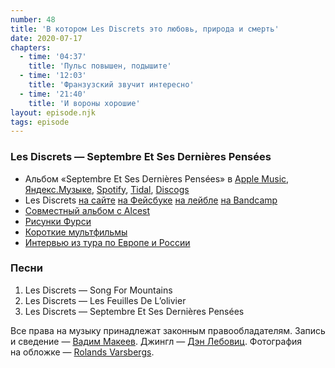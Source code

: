 ```yaml
---
number: 48
title: 'В котором Les Discrets это любовь, природа и смерть'
date: 2020-07-17
chapters:
  - time: '04:37'
    title: 'Пульс повышен, подышите'
  - time: '12:03'
    title: 'Франзузский звучит интересно'
  - time: '21:40'
    title: 'И вороны хорошие'
layout: episode.njk
tags: episode
---
```


### Les Discrets — Septembre Et Ses Dernières Pensées

- Альбом «Septembre Et Ses Dernières Pensées» в
  [Apple Music](https://music.apple.com/album/1001115298),
  [Яндекс.Музыке](https://music.yandex.ru/album/254323),
  [Spotify](https://open.spotify.com/album/4mif1rLyMHyVYqanzFoJQN),
  [Tidal](https://tidal.com/browse/album/47860573),
  [Discogs](https://www.discogs.com/master/242376)
- Les Discrets
  [на сайте](http://www.lesdiscrets.com/)
  [на Фейсбуке](https://www.facebook.com/lesdiscrets)
  [на лейбле](https://en.prophecy.de/artists/les-discrets/)
  [на Bandcamp](https://les-discrets.bandcamp.com/)
- [Совместный альбом с Alcest](https://alcest.bandcamp.com/album/les-discrets-alcest-split-ep)
- [Рисунки Фурси](http://www.lesdiscrets.com/cover-artworks)
- [Короткие мультфильмы](http://www.lesdiscrets.com/films)
- [Интервью из тура по Европе и России](https://youtu.be/XMCtURgzDDI)

### Песни

1. Les Discrets — Song For Mountains
2. Les Discrets — Les Feuilles De L’olivier
3. Les Discrets — Septembre Et Ses Dernières Pensées

Все права на музыку принадлежат законным правообладателям.
Запись и сведение — [Вадим Макеев](https://twitter.com/pepelsbey).
Джингл — [Дэн Лебовиц](https://www.youtube.com/channel/UC38A5qHrlc_Zgua7vL4b96w).
Фотография на обложке — [Rolands Varsbergs](https://unsplash.com/photos/R-Z1BYePvd8).
